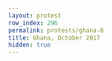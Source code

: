 ```yaml
---
layout: protest
row_index: 296
permalink: protests/ghana-8
title: Ghana, October 2017
hidden: true
---
```

